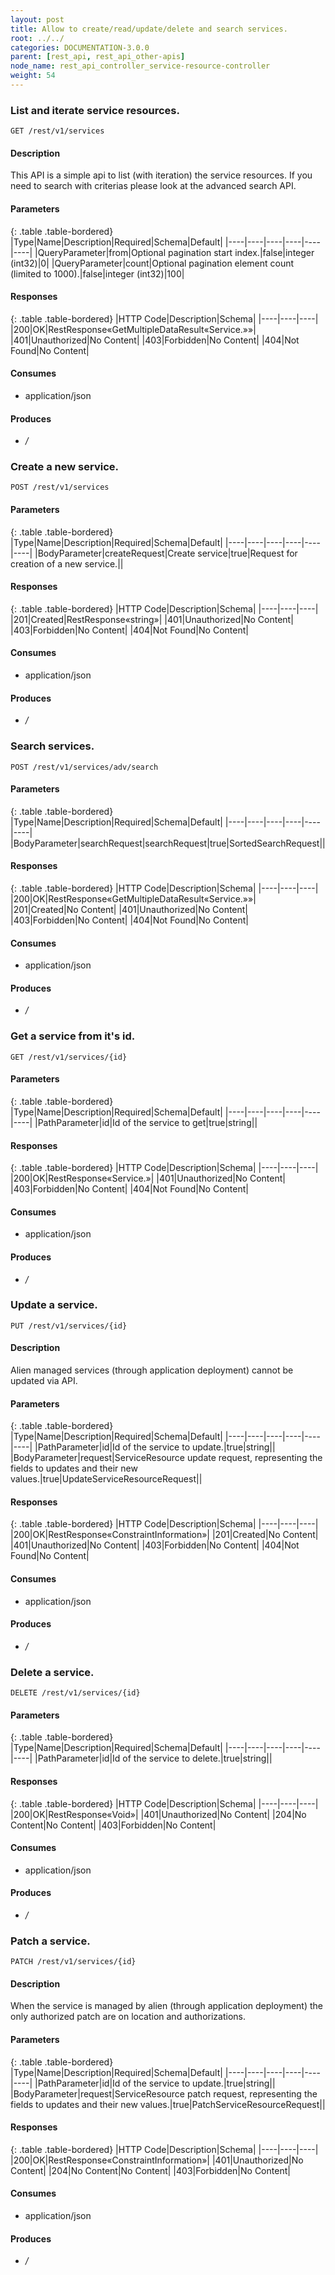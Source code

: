 ```yaml
---
layout: post
title: Allow to create/read/update/delete and search services.
root: ../../
categories: DOCUMENTATION-3.0.0
parent: [rest_api, rest_api_other-apis]
node_name: rest_api_controller_service-resource-controller
weight: 54
---
```


### List and iterate service resources.
```
GET /rest/v1/services
```

#### Description

This API is a simple api to list (with iteration) the service resources. If you need to search with criterias please look at the advanced search API.

#### Parameters

{: .table .table-bordered}
|Type|Name|Description|Required|Schema|Default|
|----|----|----|----|----|----|
|QueryParameter|from|Optional pagination start index.|false|integer (int32)|0|
|QueryParameter|count|Optional pagination element count (limited to 1000).|false|integer (int32)|100|


#### Responses

{: .table .table-bordered}
|HTTP Code|Description|Schema|
|----|----|----|
|200|OK|RestResponse«GetMultipleDataResult«Service.»»|
|401|Unauthorized|No Content|
|403|Forbidden|No Content|
|404|Not Found|No Content|


#### Consumes

* application/json

#### Produces

* */*

### Create a new service.
```
POST /rest/v1/services
```

#### Parameters

{: .table .table-bordered}
|Type|Name|Description|Required|Schema|Default|
|----|----|----|----|----|----|
|BodyParameter|createRequest|Create service|true|Request for creation of a new service.||


#### Responses

{: .table .table-bordered}
|HTTP Code|Description|Schema|
|----|----|----|
|201|Created|RestResponse«string»|
|401|Unauthorized|No Content|
|403|Forbidden|No Content|
|404|Not Found|No Content|


#### Consumes

* application/json

#### Produces

* */*

### Search services.
```
POST /rest/v1/services/adv/search
```

#### Parameters

{: .table .table-bordered}
|Type|Name|Description|Required|Schema|Default|
|----|----|----|----|----|----|
|BodyParameter|searchRequest|searchRequest|true|SortedSearchRequest||


#### Responses

{: .table .table-bordered}
|HTTP Code|Description|Schema|
|----|----|----|
|200|OK|RestResponse«GetMultipleDataResult«Service.»»|
|201|Created|No Content|
|401|Unauthorized|No Content|
|403|Forbidden|No Content|
|404|Not Found|No Content|


#### Consumes

* application/json

#### Produces

* */*

### Get a service from it's id.
```
GET /rest/v1/services/{id}
```

#### Parameters

{: .table .table-bordered}
|Type|Name|Description|Required|Schema|Default|
|----|----|----|----|----|----|
|PathParameter|id|Id of the service to get|true|string||


#### Responses

{: .table .table-bordered}
|HTTP Code|Description|Schema|
|----|----|----|
|200|OK|RestResponse«Service.»|
|401|Unauthorized|No Content|
|403|Forbidden|No Content|
|404|Not Found|No Content|


#### Consumes

* application/json

#### Produces

* */*

### Update a service.
```
PUT /rest/v1/services/{id}
```

#### Description

Alien managed services (through application deployment) cannot be updated via API.

#### Parameters

{: .table .table-bordered}
|Type|Name|Description|Required|Schema|Default|
|----|----|----|----|----|----|
|PathParameter|id|Id of the service to update.|true|string||
|BodyParameter|request|ServiceResource update request, representing the fields to updates and their new values.|true|UpdateServiceResourceRequest||


#### Responses

{: .table .table-bordered}
|HTTP Code|Description|Schema|
|----|----|----|
|200|OK|RestResponse«ConstraintInformation»|
|201|Created|No Content|
|401|Unauthorized|No Content|
|403|Forbidden|No Content|
|404|Not Found|No Content|


#### Consumes

* application/json

#### Produces

* */*

### Delete a service.
```
DELETE /rest/v1/services/{id}
```

#### Parameters

{: .table .table-bordered}
|Type|Name|Description|Required|Schema|Default|
|----|----|----|----|----|----|
|PathParameter|id|Id of the service to delete.|true|string||


#### Responses

{: .table .table-bordered}
|HTTP Code|Description|Schema|
|----|----|----|
|200|OK|RestResponse«Void»|
|401|Unauthorized|No Content|
|204|No Content|No Content|
|403|Forbidden|No Content|


#### Consumes

* application/json

#### Produces

* */*

### Patch a service.
```
PATCH /rest/v1/services/{id}
```

#### Description

When the service is managed by alien (through application deployment) the only authorized patch are on location and authorizations.

#### Parameters

{: .table .table-bordered}
|Type|Name|Description|Required|Schema|Default|
|----|----|----|----|----|----|
|PathParameter|id|Id of the service to update.|true|string||
|BodyParameter|request|ServiceResource patch request, representing the fields to updates and their new values.|true|PatchServiceResourceRequest||


#### Responses

{: .table .table-bordered}
|HTTP Code|Description|Schema|
|----|----|----|
|200|OK|RestResponse«ConstraintInformation»|
|401|Unauthorized|No Content|
|204|No Content|No Content|
|403|Forbidden|No Content|


#### Consumes

* application/json

#### Produces

* */*

